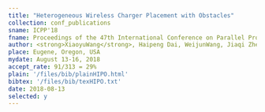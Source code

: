 ```yaml
---
title: "Heterogeneous Wireless Charger Placement with Obstacles"
collection: conf_publications
sname: ICPP'18
fname: Proceedings of the 47th International Conference on Parallel Processing (ICPP)
author: <strong>XiaoyuWang</strong>, Haipeng Dai, WeijunWang, Jiaqi Zheng, Guihai Chen, Wanchun Dou, and Xiaobing Wu
place: Eugene, Oregon, USA
mydate: August 13-16, 2018
accept_rate: 91/313 = 29%
plain: '/files/bib/plainHIPO.html'
bibtex: '/files/bib/texHIPO.txt'
date: 2018-08-13
selected: y
---
```


<!--paperurl: 'http://academicpages.github.io/files/paper1.pdf'-->